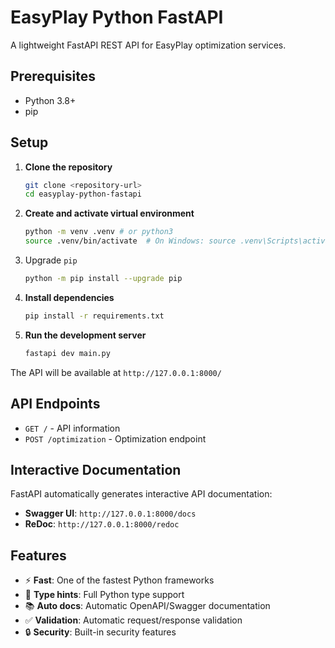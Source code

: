 # EasyPlay Python FastAPI

A lightweight FastAPI REST API for EasyPlay optimization services.

## Prerequisites

- Python 3.8+
- pip

## Setup

1. **Clone the repository**

   ```bash
   git clone <repository-url>
   cd easyplay-python-fastapi
   ```

2. **Create and activate virtual environment**

   ```bash
   python -m venv .venv # or python3
   source .venv/bin/activate  # On Windows: source .venv\Scripts\activate
   ```

3. Upgrade `pip`

   ```bash
   python -m pip install --upgrade pip
   ```

4. **Install dependencies**

   ```bash
   pip install -r requirements.txt
   ```

5. **Run the development server**

   ```bash
   fastapi dev main.py
   ```

The API will be available at `http://127.0.0.1:8000/`

## API Endpoints

- `GET /` - API information
- `POST /optimization` - Optimization endpoint

## Interactive Documentation

FastAPI automatically generates interactive API documentation:

- **Swagger UI**: `http://127.0.0.1:8000/docs`
- **ReDoc**: `http://127.0.0.1:8000/redoc`

## Features

- ⚡ **Fast**: One of the fastest Python frameworks
- 🔧 **Type hints**: Full Python type support
- 📚 **Auto docs**: Automatic OpenAPI/Swagger documentation
- ✅ **Validation**: Automatic request/response validation
- 🔒 **Security**: Built-in security features
